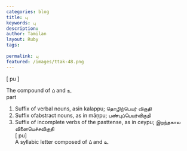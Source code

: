 ```yaml
---
categories: blog
title: பு
keywords: பு
description: 
author: Tamilan
layout: Ruby
tags: 
 
permalink: பு
featured: /images/ttak-48.png
---
```

  
[ pu ]  
  
The compound of ப் and உ  
part  
1. Suffix of verbal nouns, asin kalappu; தொழிற்பெயர் விகுதி  
2. Suffix ofabstract nouns, as in māṇpu; பண்புப்பெயர்விகுதி  
3. Suffix of incomplete verbs of the pasttense, as in ceypu; இறந்தகால வினையெச்சவிகுதி  
[ pu]  
A syllabic letter composed of ப் and உ